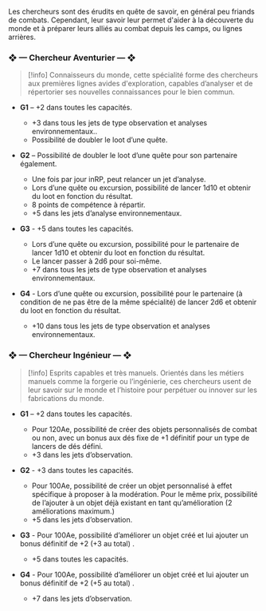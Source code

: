 Les chercheurs sont des érudits en quête de savoir, en général peu friands de combats. Cependant, leur savoir leur permet d'aider à la découverte du monde et à préparer leurs alliés au combat depuis les camps, ou lignes arrières. 

### ❖ — Chercheur Aventurier — ❖
>[!info] Connaisseurs du monde, cette spécialité forme des chercheurs aux premières lignes avides d'exploration, capables d’analyser et de répertorier ses nouvelles connaissances pour le bien commun. 

- **G1** – +2 dans toutes les capacités.
	- +3 dans tous les jets de type observation et analyses environnementaux.. 
	- Possibilité de doubler le loot d’une quête.

- **G2** – Possibilité de doubler le loot  d’une quête pour son partenaire également.
	-  Une fois par jour inRP, peut relancer un jet d’analyse.
	- Lors d’une quête ou excursion, possibilité de lancer 1d10 et obtenir du loot en fonction du résultat.
	- 8 points de compétence à répartir.
	- +5 dans les jets d’analyse environnementaux.

- **G3** - +5 dans toutes les capacités.
	- Lors d’une quête ou excursion, possibilité pour le partenaire de lancer 1d10 et obtenir du loot en fonction du résultat. 
	- Le lancer passer à 2d6 pour soi-même.
	- +7 dans tous les jets de type observation et analyses environnementaux.

- **G4** - Lors d’une quête ou excursion, possibilité pour le partenaire (à condition de ne pas être de la même spécialité) de lancer 2d6 et obtenir du loot en fonction du résultat.
	- +10 dans tous les jets de type observation et analyses environnementaux.


### ❖ — Chercheur Ingénieur — ❖
>[!info] Esprits capables et très manuels. Orientés dans les métiers manuels comme la forgerie ou l’ingénierie, ces chercheurs usent de leur savoir sur le monde et l’histoire pour perpétuer ou innover sur les fabrications du monde.

- **G1** – +2 dans toutes les capacités. 
	- Pour 120Ae, possibilité de créer des objets personnalisés de combat ou non, avec un bonus aux dés fixe de +1 définitif pour un type de lancers de dés défini. 
	- +3 dans les jets d’observation.

- **G2** - +3 dans toutes les capacités.
	- Pour 100Ae, possibilité de créer un objet personnalisé à effet spécifique à proposer à la modération. Pour le même prix, possibilité de l’ajouter à un objet déjà existant en tant qu’amélioration (2 améliorations maximum.)
	- +5 dans les jets d’observation.

- **G3** - Pour 100Ae, possibilité d’améliorer un objet créé et lui ajouter un bonus définitif de +2 (+3 au total) .
	- +5 dans toutes les capacités. 

- **G4** - Pour 100Ae, possibilité d’améliorer un objet créé et lui ajouter un bonus définitif de +2 (+5 au total) .
	- +7 dans les jets d’observation.
